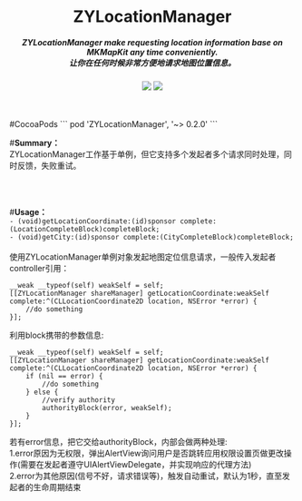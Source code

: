 <h1 align="center">
ZYLocationManager  
<h5 align="center", style="color, #666">
ZYLocationManager make requesting location information base on MKMapKit any time conveniently.    
<br>
让你在任何时候非常方便地请求地图位置信息。  
</h5>
</h1>
<p align="center">
<img src="https://img.shields.io/badge/pod-v0.2.0-blue.svg" />
<img src="https://img.shields.io/badge/license-MIT-brightgreen.svg" />
</p>

</p>
<br>
<br>
#CocoaPods  
```
pod 'ZYLocationManager', '~> 0.2.0'
``` 
<br>

#**Summary：**  
ZYLocationManager工作基于单例，但它支持多个发起者多个请求同时处理，同时反馈，失败重试。

<br>
<br>

#**Usage：**  
```- (void)getLocationCoordinate:(id)sponsor complete:(LocationCompleteBlock)completeBlock;```  
```- (void)getCity:(id)sponsor complete:(CityCompleteBlock)completeBlock;```  
<br>
使用ZYLocationManager单例对象发起地图定位信息请求，一般传入发起者controller引用：
```objc
__weak __typeof(self) weakSelf = self;
[[ZYLocationManager shareManager] getLocationCoordinate:weakSelf complete:^(CLLocationCoordinate2D location, NSError *error) {
    //do something
}];
```  

利用block携带的参数信息:
```objc
__weak __typeof(self) weakSelf = self;
[[ZYLocationManager shareManager] getLocationCoordinate:weakSelf complete:^(CLLocationCoordinate2D location, NSError *error) {
    if (nil == error) {
        //do something
    } else {
        //verify authority
        authorityBlock(error, weakSelf);
    }
}];
```
若有error信息，把它交给authorityBlock，内部会做两种处理:  
1.error原因为无权限，弹出AlertView询问用户是否跳转应用权限设置页做更改操作(需要在发起者遵守UIAlertViewDelegate，并实现响应的代理方法)  
2.error为其他原因(信号不好，请求错误等)，触发自动重试，默认为1秒，直至发起者的生命周期结束  



